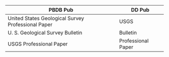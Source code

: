 

PBDB Pub| DD Pub
---------- | ----------
United States Geological Survey Professional Paper | USGS
U. S. Geological Survey Bulletin | Bulletin
USGS Professional Paper | Professional Paper
